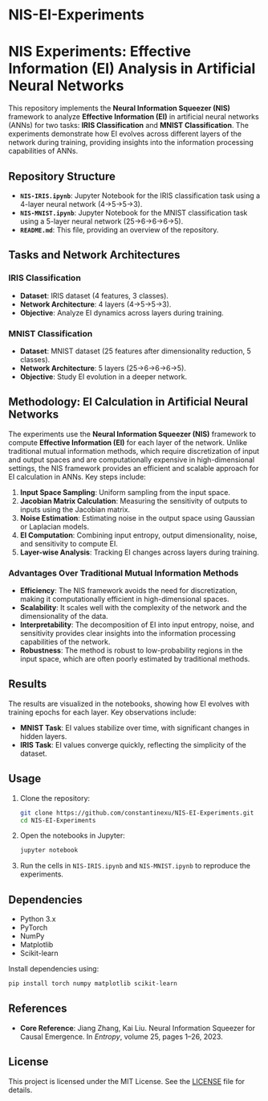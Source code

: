 # NIS-EI-Experiments

# NIS Experiments: Effective Information (EI) Analysis in Artificial Neural Networks

This repository implements the **Neural Information Squeezer (NIS)** framework to analyze **Effective Information (EI)** in artificial neural networks (ANNs) for two tasks: **IRIS Classification** and **MNIST Classification**. The experiments demonstrate how EI evolves across different layers of the network during training, providing insights into the information processing capabilities of ANNs.

## Repository Structure

- **`NIS-IRIS.ipynb`**: Jupyter Notebook for the IRIS classification task using a 4-layer neural network (4→5→5→3).
- **`NIS-MNIST.ipynb`**: Jupyter Notebook for the MNIST classification task using a 5-layer neural network (25→6→6→6→5).
- **`README.md`**: This file, providing an overview of the repository.

## Tasks and Network Architectures

### IRIS Classification
- **Dataset**: IRIS dataset (4 features, 3 classes).
- **Network Architecture**: 4 layers (4→5→5→3).
- **Objective**: Analyze EI dynamics across layers during training.

### MNIST Classification
- **Dataset**: MNIST dataset (25 features after dimensionality reduction, 5 classes).
- **Network Architecture**: 5 layers (25→6→6→6→5).
- **Objective**: Study EI evolution in a deeper network.

## Methodology: EI Calculation in Artificial Neural Networks

The experiments use the **Neural Information Squeezer (NIS)** framework to compute **Effective Information (EI)** for each layer of the network. Unlike traditional mutual information methods, which require discretization of input and output spaces and are computationally expensive in high-dimensional settings, the NIS framework provides an efficient and scalable approach for EI calculation in ANNs. Key steps include:

1. **Input Space Sampling**: Uniform sampling from the input space.
2. **Jacobian Matrix Calculation**: Measuring the sensitivity of outputs to inputs using the Jacobian matrix.
3. **Noise Estimation**: Estimating noise in the output space using Gaussian or Laplacian models.
4. **EI Computation**: Combining input entropy, output dimensionality, noise, and sensitivity to compute EI.
5. **Layer-wise Analysis**: Tracking EI changes across layers during training.

### Advantages Over Traditional Mutual Information Methods
- **Efficiency**: The NIS framework avoids the need for discretization, making it computationally efficient in high-dimensional spaces.
- **Scalability**: It scales well with the complexity of the network and the dimensionality of the data.
- **Interpretability**: The decomposition of EI into input entropy, noise, and sensitivity provides clear insights into the information processing capabilities of the network.
- **Robustness**: The method is robust to low-probability regions in the input space, which are often poorly estimated by traditional methods.

## Results

The results are visualized in the notebooks, showing how EI evolves with training epochs for each layer. Key observations include:
- **MNIST Task**: EI values stabilize over time, with significant changes in hidden layers.
- **IRIS Task**: EI values converge quickly, reflecting the simplicity of the dataset.

## Usage

1. Clone the repository:
   ```bash
   git clone https://github.com/constantinexu/NIS-EI-Experiments.git
   cd NIS-EI-Experiments
   ```
2. Open the notebooks in Jupyter:
   ```bash
   jupyter notebook
   ```
3. Run the cells in `NIS-IRIS.ipynb` and `NIS-MNIST.ipynb` to reproduce the experiments.

## Dependencies

- Python 3.x
- PyTorch
- NumPy
- Matplotlib
- Scikit-learn

Install dependencies using:
```bash
pip install torch numpy matplotlib scikit-learn
```

## References

- **Core Reference**: Jiang Zhang, Kai Liu. Neural Information Squeezer for Causal Emergence. In *Entropy*, volume 25, pages 1–26, 2023.

## License

This project is licensed under the MIT License. See the [LICENSE](LICENSE) file for details.
